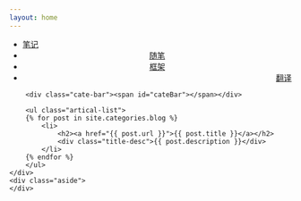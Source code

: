 ```yaml
---
layout: home
---
```


<div class="index-content blog">
    <div class="section">
        <ul class="artical-cate row">
            <li class="on" style="text-align:left"><a href="/"><span>笔记</span></a></li>
            <li style="text-align:center"><a href="/opinion"><span>随笔</span></a></li>
            <li style="text-align:center"><a href="/framework"><span>框架</span></a></li>
            <li style="text-align:right"><a href="/translate"><span>翻译</span></a></li>
        </ul>

        <div class="cate-bar"><span id="cateBar"></span></div>

        <ul class="artical-list">
        {% for post in site.categories.blog %}
            <li>
                <h2><a href="{{ post.url }}">{{ post.title }}</a></h2>
                <div class="title-desc">{{ post.description }}</div>
            </li>
        {% endfor %}
        </ul>
    </div>
    <div class="aside">
    </div>
</div>

